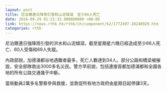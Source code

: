 ```yaml
---
layout: post
title: 尼泊爾連日降雨引發和山泥傾瀉　至少66人死亡
date: 2024-09-29 01:21:32.000000000 +08:00
link: https://news.rthk.hk/rthk/ch/component/k2/1772497-20240929.htm
categories: rthk
---
```


尼泊爾連日強降雨引發的洪水和山泥傾瀉，截至星期星六晚已經造成至少66人死亡、60人受傷和69人失蹤。

內政部說，加德滿都谷地遇難者最多，死亡人數達到34人。部分公路和橋梁被摧毀，安全部隊救出3000多名災民。警方早前說，包括連接首都加德滿都和全國各地的所有公路交通幾乎中斷。

當局動員2萬多名警察參與救援，並敦促所有地方政府由星期日起停課3天。
